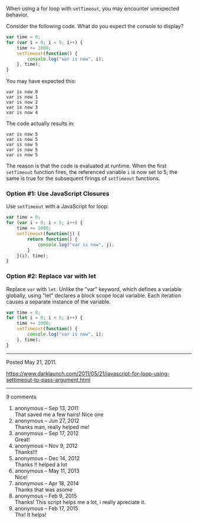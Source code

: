 When using a for loop with `setTimeout`, you may encounter unexpected behavior.

Consider the following code. What do you expect the console to display?

```javascript
var time = 0;
for (var i = 0; i < 5; i++) {
    time += 1000;
    setTimeout(function() {
        console.log("var is now", i);
    }, time);
}
```

You may have expected this:

```
var is now 0
var is now 1
var is now 2
var is now 3
var is now 4
```

The code actually results in:

```
var is now 5
var is now 5
var is now 5
var is now 5
var is now 5
```

The reason is that the code is evaluated at runtime. When the first `setTimeout` function fires, the referenced variable `i` is now set to 5; the same is true for the subsequent firings of `setTimeout` functions.

### Option #1: Use JavaScript Closures

Use `setTimeout` with a JavaScript for loop:

```javascript
var time = 0;
for (var i = 0; i < 5; i++) {
    time += 1000;
    setTimeout(function(j) {
        return function() {
            console.log("var is now", j);
        }
    }(i), time);
}
```

### Option #2: Replace var with let

Replace `var` with `let`. Unlike the "var" keyword, which defines a variable globally, using "let" declares a block scope local variable. Each iteration causes a separate instance of the variable.

```javascript
var time = 0;
for (let i = 0; i < 5; i++) {
    time += 1000;
    setTimeout(function() {
        console.log("var is now", i);
    }, time);
}
```

---

Posted May 21, 2011.

https://www.darklaunch.com/2011/05/21/javascript-for-loop-using-settimeout-to-pass-argument.html

---

9 comments

<ol>
    <li>
        <div>
            anonymous &ndash; Sep 13, 2011
            <div>
That saved me a few hairs! Nice one
            </div>
        </div>
    </li>
    <li>
        <div>
            anonymous &ndash; Jun 27, 2012
            <div>
Thanks man, really helped me!
            </div>
        </div>
    </li>
    <li>
        <div>
            anonymous &ndash; Sep 17, 2012
            <div>
Great!
            </div>
        </div>
    </li>
    <li>
        <div>
            anonymous &ndash; Nov 9, 2012
            <div>
Thanks!!!
            </div>
        </div>
    </li>
    <li>
        <div>
            anonymous &ndash; Dec 14, 2012
            <div>
Thanks !! helped a lot
            </div>
        </div>
    </li>
    <li>
        <div>
            anonymous &ndash; May 11, 2013
            <div>
Nice!
            </div>
        </div>
    </li>
    <li>
        <div>
            anonymous &ndash; Apr 18, 2014
            <div>
Thanks that was asome
            </div>
        </div>
    </li>
    <li>
        <div>
            anonymous &ndash; Feb 9, 2015
            <div>
Thanks! This script helps me a lot, i really apreciate it.
            </div>
        </div>
    </li>
    <li>
        <div>
            anonymous &ndash; Feb 17, 2015
            <div>
Thx!
It helps!
            </div>
        </div>
    </li>
</ol>
